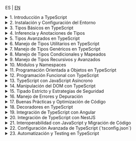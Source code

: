 <!-- MULTILANGUAJE MENU START -->
ES | [EN](https://lckpig.gitbook.io/practical-dev-handbook/typescript)
<!-- MULTILANGUAJE MENU END -->

<details>
<summary>1. Introducción a TypeScript</summary>

- [**Historia y evolución de TypeScript**](introduction/history-evolution.md)
    - Creación por Microsoft y motivaciones detrás de TypeScript
    - Diferencias clave entre TypeScript y JavaScript
    - Versiones destacadas y mejoras introducidas en cada una
- [**Ventajas y características principales de TypeScript**](introduction/advantages-features.md)
    - Tipado estático y detección temprana de errores
    - Compatibilidad con JavaScript y transpilación a ES5/ES6+
    - Soporte para programación orientada a objetos y genéricos
    - Integración con editores de código y herramientas de desarrollo
- [**Cómo funciona TypeScript internamente**](introduction/how-it-works.md)
    - Proceso de transpilación (`tsc`)
    - Conversión de código TypeScript a JavaScript estándar
    - Archivos de definición de tipos (`.d.ts`)
- [**Diferencias clave entre TypeScript y JavaScript**](introduction/key-differences.md)
    - Tipado estático vs. tipado dinámico
    - Interfaces y alias de tipos
    - Compatibilidad con módulos y namespaces

</details>

<details>
<summary>2. Instalación y Configuración del Entorno</summary>

- [**Instalación de TypeScript**](installation-configuration/installation.md)
    - Instalación global con `npm install -g typescript`
    - Instalación en un proyecto con `npm install --save-dev typescript`
    - Verificación de la instalación con `tsc --version`
- [**Configuración básica del compilador (`tsconfig.json`)**](installation-configuration/compiler-config.md)
    - Generación de `tsconfig.json` con `tsc --init`
    - Parámetros esenciales (`target`, `module`, `strict`, `outDir`, `rootDir`)
    - Compilación incremental con `incremental: true`
- [**Ejecución de código TypeScript**](installation-configuration/code-execution.md)
    - Compilación manual con `tsc archivo.ts`
    - Compilación automática con `tsc --watch`
    - Uso de `ts-node` para ejecutar TypeScript sin compilar (`npx ts-node archivo.ts`)
- [**Configuración en editores y herramientas de desarrollo**](installation-configuration/editor-setup.md)
    - Configuración en VS Code con soporte para TypeScript
    - Integración con ESLint y Prettier para formateo de código
    - Extensiones recomendadas en Visual Studio Code

</details>

<details>
<summary>3. Tipos Básicos en TypeScript</summary>

- [**Tipos primitivos en TypeScript**](basic-types/primitive-types.md)
    - `string`, `number`, `boolean`, `null`, `undefined`
    - Diferencias entre `null` y `undefined`
    - Uso de `bigint` para operaciones con grandes números
- [**Tipado en variables y constantes**](basic-types/variable-typing.md)
    - Declaración con `let`, `const` y su relación con los tipos
    - Inferencia de tipos vs. anotaciones explícitas
- [**El tipo `any` y su impacto en el código**](basic-types/any-type.md)
    - Cuándo usar `any` y sus riesgos
    - Alternativas seguras con `unknown`
- [**El tipo `void` y su uso en funciones**](basic-types/void-type.md)
    - Diferencias entre `void` y `undefined` en retornos
    - Uso en funciones sin retorno explícito
- [**El tipo `never` para funciones que no devuelven valores**](basic-types/never-type.md)
    - Funciones que arrojan errores (`throw`)
    - Funciones que nunca terminan (`while (true) {}`)
- [**Arrays y Tuplas en TypeScript**](basic-types/arrays-tuples.md)
    - Declaración de arrays (`number[]`, `Array<string>`)
    - Uso de tuplas (`[string, number]`)
    - Tuplas con etiquetas (`[id: number, nombre: string]`)

</details>

<details>
<summary>4. Inferencia y Anotaciones de Tipos</summary>

- [**Inferencia de tipos en TypeScript**](type-inference-annotations/type-inference.md)
    - Inferencia automática en variables (`let x = 10; // x es number`)
    - Inferencia en funciones (`function suma(a, b) { return a + b; }`)
    - Inferencia contextual basada en el uso de valores
- [**Anotaciones de tipos en variables y funciones**](type-inference-annotations/type-annotations.md)
    - Especificación manual de tipos (`let nombre: string = "TypeScript";`)
    - Anotaciones en parámetros de funciones (`function saludar(nombre: string) {}`)
    - Retorno explícito de funciones (`function sumar(a: number, b: number): number {}`)
- [**El uso de `unknown` como alternativa segura a `any`**](type-inference-annotations/unknown-vs-any.md)
    - Diferencias entre `unknown` y `any`
    - Restricciones de `unknown` para evitar errores de tipado
- [**Tipado de funciones y expresiones de función**](type-inference-annotations/function-typing.md)
    - Declaración de funciones con tipos de entrada y salida
    - Uso de `type` y `interface` para definir funciones reutilizables
- [**Type Assertions (`as` y `<Type>`)**](type-inference-annotations/type-assertions.md)
    - Conversión de tipos en tiempo de compilación
    - Cuándo usar `as` y `<Type>` y sus diferencias
    - Riesgos y mejores prácticas en `Type Assertions`

</details>

<details>
<summary>5. Tipos Avanzados en TypeScript</summary>

- [**Unión de tipos (`Union Types`)**](advanced-types/union-types.md)
    - Uso de `|` para permitir múltiples tipos (`let valor: string | number;`)
    - Validaciones en funciones con unión de tipos
- [**Intersección de tipos (`Intersection Types`)**](advanced-types/intersection-types.md)
    - Combinación de múltiples tipos con `&`
    - Casos de uso en estructuras de datos complejas
- [**El tipo `unknown` vs `any` (Avanzado)**](advanced-types/unknown-vs-any-advanced.md)
    - Diferencias y cuándo usar cada uno
    - Restricciones de `unknown` en operaciones
- [**El tipo `never` y su aplicación (Avanzado)**](advanced-types/never-type-advanced.md)
    - Funciones que nunca devuelven un valor (`throw new Error()`)
    - Uso en validaciones exhaustivas
- [**Literal Types y Enums**](advanced-types/literal-enums.md)
    - Tipos literales (`type Color = "rojo" | "verde" | "azul"`)
    - Definición y uso de `enum` (`enum Estado { Activo, Inactivo }`)
    - Enums con valores numéricos y de cadena
- [**El operador `typeof` en TypeScript**](advanced-types/typeof-operator.md)
    - Inferencia de tipos basada en valores existentes
    - Uso en funciones genéricas
- [**`keyof`, `typeof` y `in` en TypeScript**](advanced-types/keyof-typeof-in.md)
    - Uso de `keyof` para acceder a las claves de un objeto
    - `typeof` en combinación con `keyof`
    - El operador `in` para validaciones de propiedades

</details>

<details>
<summary>6. Manejo de Tipos Utilitarios en TypeScript</summary>

- [**Tipos parciales y opcionales**](utility-types/partial-required.md)
    - `Partial<T>`: Conversión de todas las propiedades a opcionales
    - `Required<T>`: Conversión de todas las propiedades a obligatorias
- [**Manipulación de objetos con `Pick`, `Omit` y `Record`**](utility-types/pick-omit-record.md)
    - `Pick<T, K>`: Seleccionar propiedades específicas de un tipo
    - `Omit<T, K>`: Excluir propiedades de un tipo
    - `Record<K, T>`: Creación de un tipo con claves y valores específicos
- [**El tipo `Readonly<T>` y su aplicación**](utility-types/readonly-type.md)
    - Evitar modificaciones en objetos con `Readonly<T>`
    - Casos de uso en estructuras inmutables
- [**`Extract<T, U>` y `Exclude<T, U>`**](utility-types/extract-exclude.md)
    - `Extract<T, U>`: Extraer solo los tipos coincidentes
    - `Exclude<T, U>`: Remover tipos específicos
- [**`NonNullable<T>` y `ReturnType<T>`**](utility-types/nonnullable-returntype.md)
    - `NonNullable<T>`: Eliminación de `null` y `undefined` en un tipo
    - `ReturnType<T>`: Inferencia del tipo de retorno de una función
- [**Uso de `InstanceType<T>` y `ThisParameterType<T>`**](utility-types/instancetype-thisparametertype.md)
    - `InstanceType<T>`: Inferir el tipo de una instancia de clase
    - `ThisParameterType<T>`: Extraer el tipo de `this` en una función

</details>

<details>
<summary>7. Manejo de Tipos Genéricos en TypeScript</summary>

- [**Introducción a los tipos genéricos**](generic-types/introduction.md)
    - Definición de funciones genéricas (`function identidad<T>(valor: T): T { return valor; }`)
    - Beneficios de los tipos genéricos en reutilización de código
- [**Genéricos en funciones y métodos**](generic-types/generics-functions-methods.md)
    - Uso de `<T>` en parámetros de funciones
    - Aplicación de restricciones (`extends`) en genéricos
- [**Genéricos en interfaces y tipos personalizados**](generic-types/generics-interfaces-types.md)
    - Creación de interfaces genéricas (`interface Caja<T> { contenido: T; }`)
    - Tipos con múltiples parámetros genéricos
- [**Genéricos en clases**](generic-types/generics-classes.md)
    - Implementación de clases genéricas (`class Repositorio<T>`)
    - Casos de uso en modelos de datos
- [**Uso de `keyof` y `typeof` en genéricos**](generic-types/keyof-typeof-generics.md)
    - Acceso a claves dinámicamente con `keyof`
    - Inferencia de tipos basada en objetos con `typeof`
- [**Manipulación avanzada de genéricos**](generic-types/advanced-manipulation.md)
    - Tipos condicionales con `extends` (`T extends U ? X : Y`)
    - Inferencia automática con `infer` (`ReturnType<T>`)
    - Uso de `Mapped Types` para transformar estructuras

</details>

<details>
<summary>8. Manejo de Tipos Condicionales y Mapeados</summary>

- [**Introducción a los tipos condicionales**](conditional-mapped-types/introduction.md)
    - Sintaxis básica (`T extends U ? X : Y`)
    - Casos de uso en validaciones de tipos dinámicos
- [**Uso de `infer` en tipos condicionales**](conditional-mapped-types/using-infer.md)
    - Extraer tipos internos con `infer` (`ReturnType<T>`)
    - Aplicaciones avanzadas con inferencia automática
- [**Tipos mapeados (`Mapped Types`)**](conditional-mapped-types/mapped-types.md)
    - Transformación de propiedades de un objeto
    - Uso de `as` en `Mapped Types` para cambiar claves
- [**Modificación de propiedades con `Readonly<T>`, `Partial<T>` y `Required<T>`**](conditional-mapped-types/modifying-properties.md)
    - Creación de tipos derivados a partir de estructuras existentes
    - Restricción y expansión de propiedades
- [**Uso de `Record<K, T>` en la creación de estructuras dinámicas**](conditional-mapped-types/using-record.md)
    - Creación de objetos tipados con claves y valores específicos
    - Casos de uso en estructuras de configuración
- [**Ejemplos avanzados de tipos condicionales**](conditional-mapped-types/advanced-examples.md)
    - Implementación de filtros y transformaciones en tiempo de compilación
    - Creación de `DeepPartial<T>` para hacer tipos anidados opcionales

</details>

<details>
<summary>9. Manejo de Tipos Recursivos y Avanzados</summary>

- [**Tipos recursivos en TypeScript**](recursive-advanced-types/recursive-types.md)
    - Definición de estructuras recursivas (`type Nodo<T> = { valor: T; hijos?: Nodo<T>[] };`)
    - Uso en estructuras de datos como árboles y listas anidadas
- [**`DeepPartial<T>` y `DeepReadonly<T>`**](recursive-advanced-types/deep-partial-readonly.md)
    - Transformación de estructuras anidadas a opcionales (`DeepPartial<T>`)
    - Aplicación de inmutabilidad en niveles profundos con `DeepReadonly<T>`
- [**Manipulación de tuplas y arrays avanzados**](recursive-advanced-types/advanced-tuples-arrays.md)
    - Uso de `T[number]` para extraer valores de arrays tipados
    - Concatenación y manipulación de tuplas (`[...T, U]`)
    - Creación de tuplas dinámicas con `Extract<T, U>`
- [**Inferencia avanzada con `infer` y `keyof`**](recursive-advanced-types/advanced-inference.md)
    - Uso de `infer` en la desestructuración de tipos
    - Creación de utilitarios personalizados con `keyof` y `Mapped Types`
- [**Ejemplos prácticos de tipos avanzados**](recursive-advanced-types/practical-examples.md)
    - Implementación de validaciones de tipo en tiempo de compilación
    - Uso de `IsNever<T>` y `IsUnknown<T>` para control de flujo de tipos

</details>

<details>
<summary>10. Módulos y Namespaces</summary>

- [**Manejo de módulos en TypeScript**](modules-namespaces/handling-modules.md)
    - Diferencias entre `ES Modules` y `CommonJS`
    - Importaciones y exportaciones (`import { algo } from './archivo'`, `export function algo()`)
    - Exportaciones por defecto vs. exportaciones nombradas
- [**Organización del código con módulos**](modules-namespaces/code-organization.md)
    - Uso de `index.ts` para centralizar exportaciones
    - Separación de responsabilidades en módulos reutilizables
- [**Namespaces en TypeScript**](modules-namespaces/namespaces.md)
    - Definición de un `namespace` (`namespace MiEspacio { export class MiClase {} }`)
    - Importación de elementos de un `namespace` (`MiEspacio.MiClase`)
    - Diferencias entre `namespace` y `module` en TypeScript moderno
- [**Configuración de módulos en `tsconfig.json`**](modules-namespaces/module-config.md)
    - Parámetros `module`, `moduleResolution`, `baseUrl`, `paths`
    - Alias de módulos con `paths` y `baseUrl`
- [**Uso de módulos con bundlers y frameworks**](modules-namespaces/bundlers-frameworks.md)
    - Configuración en Webpack, Rollup y Vite
    - Integración con Node.js y `ts-node`

</details>

<details>
<summary>11. Programación Orientada a Objetos en TypeScript</summary>

- [**Clases en TypeScript**](object-oriented-programming/classes.md)
    - Declaración de clases (`class Persona {}`)
    - Propiedades y métodos públicos, privados y protegidos
    - Constructores y sobrecarga de constructores
- [**Herencia y superclases**](object-oriented-programming/inheritance.md)
    - Uso de `extends` para heredar de otra clase
    - Llamada al constructor padre con `super()`
- [**Interfaces y clases abstractas**](object-oriented-programming/interfaces-abstract-classes.md)
    - Diferencias entre `interface` y `abstract class`
    - Implementación de interfaces en clases con `implements`
- [**Modificadores de acceso y encapsulación**](object-oriented-programming/access-modifiers.md)
    - `public`, `private`, `protected`, `readonly`
    - Métodos `get` y `set` para control de acceso a propiedades
- [**Métodos y propiedades estáticas**](object-oriented-programming/static-members.md)
    - Declaración con `static`
    - Acceso a métodos sin instanciar la clase
- [**Patrones de diseño aplicados en TypeScript**](object-oriented-programming/design-patterns.md)
    - Uso de `Singleton`, `Factory`, `Decorator`
    - Implementación de `Strategy` y `Observer` en TypeScript

</details>

<details>
<summary>12. Programación Funcional con TypeScript</summary>

- [**Principios de programación funcional en TypeScript**](functional-programming/functional-programming-principles.md)
    - Inmutabilidad y funciones puras
    - Evitar efectos secundarios en funciones
- [**Funciones de orden superior y callbacks**](functional-programming/higher-order-functions-callbacks.md)
    - Paso de funciones como argumentos (`map()`, `filter()`, `reduce()`)
    - Creación de funciones de orden superior
- [**Closures y currying en TypeScript**](functional-programming/closures-currying.md)
    - Uso de closures para encapsular datos
    - Implementación de currying para parcializar funciones
- [**Uso de tipos genéricos en funciones funcionales**](functional-programming/generics-functional-functions.md)
    - Creación de funciones genéricas (`function procesar<T>(valor: T): T {}`)
    - Aplicaciones de `Partial<T>`, `Readonly<T>`, `Pick<T, K>` en programación funcional
- [**Composición de funciones y `pipe`**](functional-programming/function-composition-pipe.md)
    - Encadenamiento de funciones con composición (`f(g(x))`)
    - Implementación del patrón `pipe()`
- [**Uso de `ReadonlyArray<T>` y `ReadonlyMap<K, V>`**](functional-programming/readonly-collections.md)
    - Evitar mutaciones en listas y estructuras de datos

</details>

<details>
<summary>13. TypeScript con JavaScript Asíncrono</summary>

- [**Manejo de Promesas en TypeScript**](async-javascript/handling-promises.md)
    - Tipado de promesas (`Promise<T>`)
    - Retorno de promesas tipadas en funciones
- [**Uso de `async/await` en TypeScript**](async-javascript/async-await.md)
    - Declaración de funciones asíncronas con `async`
    - Espera de promesas con `await`
- [**Tipado de funciones asíncronas**](async-javascript/typing-async-functions.md)
    - Tipado explícito de funciones `async` (`async function obtenerDatos(): Promise<string>`)
    - Tipado de errores en `try...catch`
- [**`Promise.all()`, `Promise.race()`, `Promise.allSettled()`**](async-javascript/advanced-promises.md)
    - Tipado y uso avanzado en concurrencia
- [**AbortController y cancelación de Promesas**](async-javascript/abort-controller.md)
    - Implementación de `AbortController` en `fetch`
    - Uso de `signal` para cancelar peticiones HTTP
- [**Manejo de errores en código asíncrono**](async-javascript/error-handling-async.md)
    - Uso de `catch` en Promesas
    - Estrategias con `try...catch` en funciones `async`

</details>

<details>
<summary>14. Manipulación del DOM con TypeScript</summary>

- [**Acceso a elementos del DOM con TypeScript**](dom-manipulation/accessing-dom-elements.md)
    - Tipado de `document.getElementById()`, `querySelector()` y `querySelectorAll()`
    - Uso de `HTMLElement`, `HTMLInputElement`, `HTMLButtonElement` y otros tipos específicos
- [**Modificación de elementos en el DOM**](dom-manipulation/modifying-dom-elements.md)
    - Cambio de contenido con `textContent` y `innerHTML`
    - Manipulación de atributos con `setAttribute()` y `getAttribute()`
- [**Eventos en TypeScript**](dom-manipulation/handling-events.md)
    - Tipado de eventos (`MouseEvent`, `KeyboardEvent`, `Event`)
    - Manejo de `addEventListener()` con tipos específicos
- [**Creación y eliminación de elementos**](dom-manipulation/creating-removing-elements.md)
    - `document.createElement()`, `appendChild()`, `removeChild()`
    - Uso de `insertAdjacentHTML()` para insertar contenido dinámico
- [**Delegación de eventos y `event.target` tipado**](dom-manipulation/event-delegation.md)
    - Implementación de delegación de eventos en listas dinámicas
    - Uso seguro de `event.target` con `as HTMLElement`
- [**Uso de `MutationObserver` para detectar cambios en el DOM**](dom-manipulation/mutation-observer.md)
    - Implementación de `MutationObserver`
    - Casos de uso en aplicaciones dinámicas

</details>

<details>
<summary>15. Tipado Estricto y Estrategias de Seguridad</summary>

- [**Activación del modo estricto en TypeScript**](strict-typing-security/enabling-strict-mode.md)
    - Configuración de `strict: true` en `tsconfig.json`
    - Efectos de `strictNullChecks`, `noImplicitAny`, `strictFunctionTypes`
- [**Manejo seguro de valores nulos y opcionales**](strict-typing-security/handling-null-optional.md)
    - Uso de `strictNullChecks` para evitar valores `null` o `undefined`
    - Operador de encadenamiento opcional (`?.`)
    - Operador de coalescencia nula (`??`)
- [**Uso de `unknown` en lugar de `any`**](strict-typing-security/unknown-vs-any-security.md)
    - Diferencias y mejores prácticas con `unknown`
    - Restricciones de uso y necesidad de validaciones
- [**Seguridad en el manejo de datos y APIs**](strict-typing-security/data-api-security.md)
    - Validación de entradas con `typeof` y `instanceof`
    - Uso de `never` para asegurar exhaustividad en `switch`
- [**Protección contra errores en objetos y clases**](strict-typing-security/object-class-protection.md)
    - Implementación de `Readonly<T>` para prevenir mutaciones
    - Tipado seguro con `Partial<T>` y `Required<T>`
- [**Evitar problemas en tipado de estructuras dinámicas**](strict-typing-security/dynamic-structure-typing.md)
    - Estrategias para manejar estructuras JSON en APIs (`Record<string, unknown>`)
    - Tipado estricto de respuestas de `fetch()`

</details>

<details>
<summary>16. Manejo de Errores y Depuración</summary>

- [**Manejo de errores con `try...catch` en TypeScript**](error-handling-debugging/try-catch-handling.md)
    - Tipado de errores en bloques `catch` (`error: unknown`)
    - Uso de `instanceof` para verificar el tipo de error
- [**Errores en código asíncrono**](error-handling-debugging/async-error-handling.md)
    - Captura de errores en `async/await` con `try...catch`
    - Tipado de respuestas fallidas en Promesas
- [**Depuración con `console.log()` y `console.error()`**](error-handling-debugging/debugging-tools.md)
    - Uso eficiente de `console.table()` para visualizar objetos
    - `debugger` en DevTools del navegador
- [**Integración con herramientas de depuración**](error-handling-debugging/debugging-integration.md)
    - Uso de `tsc --watch` para detectar errores en tiempo de desarrollo
    - Depuración en VS Code con `launch.json`
- [**Manejo de errores en clases y funciones**](error-handling-debugging/class-function-errors.md)
    - Creación de clases de error personalizadas (`class CustomError extends Error`)
    - Lanzamiento controlado de errores con `throw`
- [**Prevención de errores en TypeScript**](error-handling-debugging/error-prevention.md)
    - Uso de `strictNullChecks` y `noImplicitAny`
    - Estrategias para evitar `any` y garantizar tipado seguro

</details>

<details>
<summary>17. Buenas Prácticas y Optimización de Código</summary>

- [**Estructura y organización del código**](best-practices-optimization/code-structure-organization.md)
    - Separación de lógica en módulos y archivos
    - Uso adecuado de `interfaces` y `types`
- [**Escritura de código mantenible**](best-practices-optimization/maintainable-code.md)
    - Convenciones de nombres en variables y funciones
    - Uso de `readonly` y `const` para evitar modificaciones accidentales
- [**Optimización del rendimiento en TypeScript**](best-practices-optimization/performance-optimization.md)
    - Evitar conversiones innecesarias de tipos (`as any`)
    - Uso eficiente de estructuras de datos (`Map`, `Set`, `Record<K, T>`)
- [**Reducción de complejidad en funciones y clases**](best-practices-optimization/complexity-reduction.md)
    - Aplicación del principio **DRY** (Don't Repeat Yourself)
    - Uso de funciones puras y modularización
- [**Prevención de errores en tiempo de compilación**](best-practices-optimization/compile-time-error-prevention.md)
    - Habilitación de `strict` en `tsconfig.json`
    - Uso de `unknown` en lugar de `any`
- [**Compatibilidad y escalabilidad en proyectos grandes**](best-practices-optimization/compatibility-scalability.md)
    - Uso de `namespace` vs. `modules`
    - Implementación de `Abstract Classes` para facilitar extensibilidad

</details>

<details>
<summary>18. Decoradores en TypeScript</summary>

- [**Introducción a los decoradores**](decorators/introduction.md)
    - ¿Qué son los decoradores y cómo funcionan en TypeScript?
    - Configuración de `experimentalDecorators` en `tsconfig.json`
- [**Tipos de decoradores en TypeScript**](decorators/decorator-types.md)
    - **Decoradores de clase** (`@ClaseDecorator`)
    - **Decoradores de propiedad** (`@PropiedadDecorator`)
    - **Decoradores de método** (`@MetodoDecorator`)
    - **Decoradores de parámetros** (`@ParametroDecorator`)
- [**Uso de decoradores en Angular**](decorators/decorators-angular.md)
    - `@Component()`, `@Injectable()`, `@Directive()`, `@Pipe()`
    - Personalización de decoradores en servicios y módulos
- [**Uso de decoradores en NestJS**](decorators/decorators-nestjs.md)
    - `@Controller()`, `@Get()`, `@Post()`, `@Param()`, `@Body()`
    - Creación de decoradores personalizados con `Reflect.metadata()`
- [**Composición y encadenamiento de decoradores**](decorators/composition-chaining.md)
    - Aplicación de múltiples decoradores en una misma entidad
    - Orden de ejecución de los decoradores en clases
- [**Decoradores con parámetros y configuración dinámica**](decorators/parameterized-decorators.md)
    - Decoradores que aceptan argumentos (`@MiDecorator(config)`)
    - Uso de `factory functions` en decoradores

</details>

<details>
<summary>19. Integración de TypeScript con Angular</summary>

- [**Configuración del entorno de Angular con TypeScript**](integration-angular/environment-setup.md)
    - Instalación de Angular CLI y generación de proyectos (`ng new`)
    - Configuración de `tsconfig.json` en Angular
- [**Tipado y estructura en Angular**](integration-angular/typing-structure.md)
    - Tipado de componentes, servicios y directivas
    - Uso de interfaces y clases en Angular
    - Manejo de `strictPropertyInitialization` en componentes
- [**Inyección de dependencias y servicios**](integration-angular/dependency-injection.md)
    - Tipado de `Injectable` y `providers`
    - Uso de `HttpClient` con tipado seguro
    - Uso de `Subject<T>` y `BehaviorSubject<T>` en servicios reactivos
- [**Manejo de formularios en Angular con TypeScript**](integration-angular/form-handling.md)
    - Tipado de `FormGroup`, `FormControl`, `FormArray`
    - Validaciones con `Validators` y `AbstractControl`
- [**Optimización del rendimiento en Angular con TypeScript**](integration-angular/performance-optimization.md)
    - Uso de `OnPush` y `trackBy` en `ngFor`
    - Evitar `any` en la gestión de estados

</details>

<details>
<summary>20. Integración de TypeScript con NestJS</summary>

- **Configuración y estructura de un proyecto NestJS**
    - Instalación de NestJS y estructura de carpetas (`nest new`)
    - Configuración de `tsconfig.json` en NestJS
- **Tipado en controladores y servicios**
    - Tipado de `@Controller()`, `@Get()`, `@Post()`, `@Put()`
    - Tipado de `@Body()`, `@Param()`, `@Query()` en rutas
    - Uso de DTOs (`Data Transfer Objects`) con validaciones de tipo
- **Inyección de dependencias en NestJS**
    - Uso de `@Injectable()` y `@Inject()` para dependencias tipadas
    - Manejo de `Providers` con interfaces y `useClass`, `useFactory`, `useValue`
- **Gestión de bases de datos con TypeORM y Prisma**
    - Tipado de entidades con `@Entity()`, `@Column()`, `@PrimaryGeneratedColumn()`
    - Uso de `Repository<T>` para acceso tipado a la base de datos
- **Manejo de WebSockets y GraphQL en NestJS con TypeScript**
    - Tipado de `@WebSocketGateway()`, `@SubscribeMessage()`
    - Uso de `@Resolver()`, `@Query()`, `@Mutation()` en GraphQL

</details>

<details>
<summary>21. Interoperabilidad con JavaScript y Migración de Código</summary>

- **Compatibilidad entre TypeScript y JavaScript**
    - Uso de `allowJs` en `tsconfig.json` para mezclar archivos `.js` y `.ts`
    - Beneficios de TypeScript en proyectos JavaScript existentes
- **Migración progresiva de JavaScript a TypeScript**
    - Estrategia de migración incremental (`ts-check` y `@ts-nocheck`)
    - Conversión de archivos `.js` a `.ts` y detección de errores
- **Tipado de librerías JavaScript en TypeScript**
    - Uso de archivos de definición de tipos (`@types/paquete`)
    - Creación manual de `.d.ts` para bibliotecas sin tipado oficial
- **Uso de `declare` para extender JavaScript sin modificar código fuente**
    - Creación de tipos personalizados para bibliotecas externas
    - Declaración de módulos sin tipado con `declare module "paquete"`
- **Conversión de objetos dinámicos y `any` a tipos seguros**
    - Uso de `unknown` en lugar de `any` en estructuras migradas
    - Implementación de validaciones con `typeof`, `instanceof` y `asserts`
- **Buenas prácticas en proyectos híbridos (JS + TS)**
    - Refactorización gradual en grandes proyectos
    - Uso de `strict: true` y eliminación progresiva de `any`

</details>

<details>
<summary>22. Configuración Avanzada de TypeScript (`tsconfig.json`)</summary>

- **Estructura y propósito de `tsconfig.json`**
    - ¿Qué es `tsconfig.json` y cómo afecta la compilación?
    - Generación automática con `tsc --init`
- **Configuraciones esenciales en `compilerOptions`**
    - `target`: Especificación de la versión de ECMAScript
    - `module`: Configuración del sistema de módulos (`ESNext`, `CommonJS`)
    - `strict`: Activación del modo estricto para mayor seguridad
- **Control de directorios y salida de archivos**
    - `rootDir` y `outDir`: Organización de archivos fuente y compilados
    - `include`, `exclude` y `files`: Definición de archivos en la compilación
- **Optimización y rendimiento en la compilación**
    - `incremental`: Compilación incremental para reducir tiempos
    - `noEmitOnError`: Evitar generación de código si hay errores
    - `sourceMap`: Creación de mapas de código fuente para depuración
- **Manejo de archivos de tipado (`@types` y `declaration`)**
    - `declaration`: Generación de archivos `.d.ts` para librerías
    - `typeRoots` y `types`: Control de definición de tipos externos
- **Configuraciones avanzadas en proyectos grandes**
    - `paths` y `baseUrl` para alias de módulos
    - `composite` y `references` para proyectos modulares

</details>

<details>
<summary>23. Automatización y Testing en TypeScript</summary>

### **Automatización en TypeScript**

- **Uso de `npm scripts` para ejecutar tareas**
    - Configuración de scripts en `package.json`
    - Ejecución de compilación y limpieza (`tsc`, `rimraf dist`)
- **Automatización con herramientas de bundling**
    - Configuración de `Webpack` y `Vite` con TypeScript
    - Uso de `esbuild` para compilaciones rápidas
- **Linting y formateo de código**
    - Configuración de `ESLint` con TypeScript (`@typescript-eslint`)
    - Integración con `Prettier` para formateo automático

### **Testing en TypeScript**

- **Testing unitario con Jest y Vitest**
    - Configuración de Jest en TypeScript (`ts-jest`)
    - Creación de pruebas con `describe()`, `test()`, `expect()`
    - Uso de mocks (`jest.mock()`, `jest.fn()`, `spyOn()`)
- **Testing de integración en NestJS y Angular**
    - Pruebas de servicios en NestJS con `TestingModule`
    - Pruebas en Angular con `TestBed` y `ComponentFixture`
- **Pruebas end-to-end (E2E) con Cypress y Playwright**
    - Configuración de Cypress en proyectos TypeScript
    - Creación de pruebas de UI (`cy.visit()`, `cy.get()`, `cy.click()`)
- **Cobertura de código y generación de reportes**
    - Uso de `jest --coverage` para métricas de test
    - Configuración de `nyc` para análisis de cobertura

</details>
